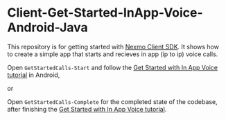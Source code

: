 # Client-Get-Started-InApp-Voice-Android-Java


This repository is for getting started with [Nexmo Client SDK](https://developer.nexmo.com/client-sdk/in-app-voice/overview). It shows how to create a simple app that starts and recieves in app (ip to ip) voice calls.

Open `GetStartedCalls-Start` and follow the [Get Started with In App Voice tutorial](https://developer.nexmo.com/tutorials/client-sdk-android-make-receive-calls) in Android,

or

Open `GetStartedCalls-Complete` for the completed state of the codebase, after finishing the [Get Started with In App Voice tutorial](https://developer.nexmo.com/tutorials/client-sdk-android-make-receive-calls). 
